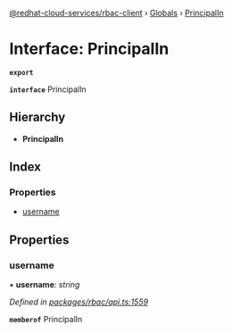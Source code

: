 [@redhat-cloud-services/rbac-client](../README.md) › [Globals](../globals.md) › [PrincipalIn](principalin.md)

# Interface: PrincipalIn

**`export`** 

**`interface`** PrincipalIn

## Hierarchy

* **PrincipalIn**

## Index

### Properties

* [username](principalin.md#username)

## Properties

###  username

• **username**: *string*

*Defined in [packages/rbac/api.ts:1559](https://github.com/fhlavac/javascript-clients/blob/master/packages/rbac/api.ts#L1559)*

**`memberof`** PrincipalIn
